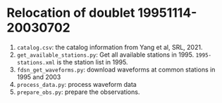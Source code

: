 # Relocation of doublet 19951114-20030702

1.  `catalog.csv`: the catalog information from Yang et al, SRL, 2021.
2.  `get_available_stations.py`: Get all available stations in 1995.
    `1995-stations.xml` is the station list in 1995.
3.  `fdsn_get_waveforms.py`: download waveforms at common stations in 1995 and 2003
4.  `process_data.py`: process waveform data
5.  `prepare_obs.py`: prepare the observations.
